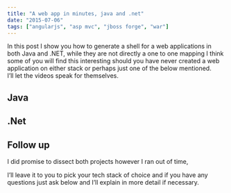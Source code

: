 ```yaml
---
title: "A web app in minutes, java and .net"
date: "2015-07-06"
tags: ["angularjs", "asp mvc", "jboss forge", "war"]
---
```


In this post I show you how to generate a shell for a web applications in both Java and .NET, while they are not directly a one to one mapping I think some of you will find this interesting should you have never created a web application on either stack or perhaps just one of the below mentioned.  
I’ll let the videos speak for themselves.

## Java

## .Net

## Follow up

I did promise to dissect both projects however I ran out of time,

I’ll leave it to you to pick your tech stack of choice and if you have any questions just ask below and I’ll explain in more detail if necessary.
